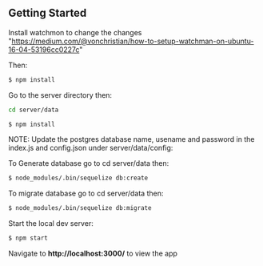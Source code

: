 ## Getting Started

Install watchmon to change the changes "https://medium.com/@vonchristian/how-to-setup-watchman-on-ubuntu-16-04-53196cc0227c"

Then:

```sh
$ npm install
```

Go to the server directory then: 

```sh
cd server/data

$ npm install
```

NOTE: Update the postgres database name, usename and password in the index.js and config.json under server/data/config:

To Generate database go to cd server/data then:

```sh
$ node_modules/.bin/sequelize db:create
```

To migrate database go to cd server/data then:

```sh
$ node_modules/.bin/sequelize db:migrate
```

Start the local dev server:

```sh
$ npm start
```
Navigate to **http://localhost:3000/** to view the app